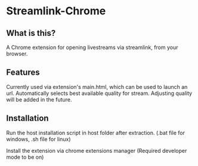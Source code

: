 # Streamlink-Chrome

## What is this?

A Chrome extension for opening livestreams via streamlink, from your browser.

## Features

Currently used via extension's main.html, which can be used to launch an url. Automatically selects best available quality for stream. Adjusting quality will be added in the future.

## Installation

Run the host installation script in host folder after extraction. (.bat file for windows, .sh file for linux)

Install the extension via chrome extensions manager (Required developer mode to be on)